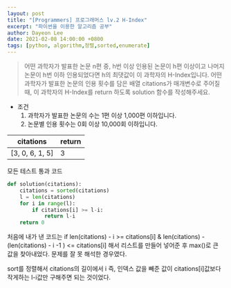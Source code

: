 ```yaml
---
layout: post
title: "[Programmers] 프로그래머스 lv.2 H-Index"
excerpt: "파이썬을 이용한 알고리즘 공부"
author: Dayeon Lee
date: 2021-02-08 14:00:00 +0800
tags: [python, algorithm,정렬,sorted,enumerate]
---
```


> 어떤 과학자가 발표한 논문 n편 중, h번 이상 인용된 논문이 h편 이상이고 나머지 논문이 h번 이하 인용되었다면 h의 최댓값이 이 과학자의 H-Index입니다. 어떤 과학자가 발표한 논문의 인용 횟수를 담은 배열 citations가 매개변수로 주어질 때, 이 과학자의 H-Index를 return 하도록 solution 함수를 작성해주세요.

- 조건
  1. 과학자가 발표한 논문의 수는 1편 이상 1,000편 이하입니다.
  2. 논문별 인용 횟수는 0회 이상 10,000회 이하입니다.


|citations|	return|
|--|--|
|[3, 0, 6, 1, 5]|	3|


모든 테스트 통과 코드 
```Python
def solution(citations):
    citations = sorted(citations)
    l = len(citations)
    for i in range(l):
        if citations[i] >= l-i:
            return l-i
    return 0
```

처음에 내가 낸 코드는 if len(citations) - i >= citations[i] & len(citations) - (len(citations) - i -1 ) <= citations[i] 해서 리스트를 만들어 넣어준 후 max()로 큰 값을 찾아내었다. 
문제를 잘 못 해석한 경우였다.  

sort를 정렬해서 citations의 길이에서 i 즉, 인덱스 값을 빼준 값이 citations[i]값보다 작게하는 l-i값만 구해주면 되는 것이었다. 



